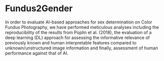 # Fundus2Gender

In order to evaluate AI-based approaches for sex determination on Color Fundus Photography, we have performed meticulous analyses including the reproducibility of the results from Poplin et al. (2018), the evaluation of a deep learning (DL) approach for assessing the informative relevance of previously known and human interpretable features compared to unknown/unstructured image information and finally, assessment of human performance against that of AI.

